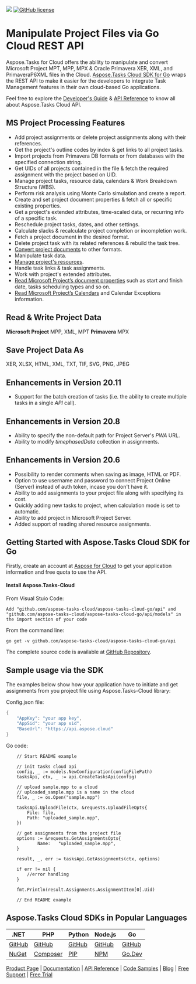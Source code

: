 ![](https://img.shields.io/badge/api-v3.0-lightgrey)  [![GitHub license](https://img.shields.io/github/license/aspose-tasks-cloud/aspose-tasks-cloud-go)](https://github.com/aspose-tasks-cloud/aspose-tasks-cloud-go)

# Manipulate Project Files via Go Cloud REST API

Aspose.Tasks for Cloud offers the ability to manipulate and convert Microsoft Project MPT, MPP, MPX & Oracle Primavera XER, XML, and PrimaveraP6XML files in the Cloud. [Aspose.Tasks Cloud SDK for Go](https://products.aspose.cloud/tasks/go) wraps the REST API to make it easier for the developers to integrate Task Management features in their own cloud-based Go applications.

Feel free to explore the [Developer's Guide](https://docs.aspose.cloud/display/taskscloud/Developer+Guide) & [API Reference](https://apireference.aspose.cloud/tasks/) to know all about Aspose.Tasks Cloud API.

## MS Project Processing Features
- Add project assignments or delete project assignments along with their references.
- Get the project's outline codes by index & get links to all project tasks.
- Import projects from Primavera DB formats or from databases with the specified connection string.
- Get UIDs of all projects contained in the file & fetch the required assignment with the project based on UID.
- Manage project tasks, resource data, calendars & Work Breakdown Structure (WBS).
- Perform risk analysis using Monte Carlo simulation and create a report.
- Create and set project document properties & fetch all or specific existing properties.
- Get a project's extended attributes, time-scaled data, or recurring info of a specific task.
- Reschedule project tasks, dates, and other settings.
- Calculate slacks & recalculate project completion or incompletion work.
- Fetch a project document in the desired format.
- Delete project task with its related references & rebuild the task tree.
- [Convert project documents](https://docs.aspose.cloud/tasks/convert-project-document-to-the-specified-format/) to other formats.
- Manipulate task data.
- [Manage project's resources](https://docs.aspose.cloud/tasks/working-with-resources/).
- Handle task links & task assignments.
- Work with project's extended attributes.
- [Read Microsoft Project’s document properties](https://docs.aspose.cloud/tasks/working-with-calendars/) such as start and finish date, tasks scheduling types and so on.
- [Read Microsoft Project’s Calendars](https://docs.aspose.cloud/tasks/working-with-calendars/) and Calendar Exceptions information.

## Read & Write Project Data
**Microsoft Project** MPP, XML, MPT **Primavera** MPX

## Save Project Data As
XER, XLSX, HTML, XML, TXT, TIF, SVG, PNG, JPEG


## Enhancements in Version 20.11
- Support for the batch creation of tasks (i.e. the ability to create multiple tasks in a single *API* call).

## Enhancements in Version 20.8
- Ability to specify the non-default path for Project Server's *PWA* URL.
- Ability to modify *timephasedData* collection in assignments.

## Enhancements in Version 20.6
- Possibility to render comments when saving as image, HTML or PDF.
- Option to use username and password to connect Project Online (Server) instead of auth token, incase you don't have it.
- Ability to add assignments to your project file along with specifying its cost.
- Quickly adding new tasks to project, when calculation mode is set to automatic.
- Ability to add project in Microsoft Project Server.
- Added support of reading shared resource assignments.

## Getting Started with Aspose.Tasks Cloud SDK for Go

Firstly, create an account at [Aspose for Cloud](https://dashboard.aspose.cloud/#/apps) to get your application information and free quota to use the API.

#### Install Aspose.Tasks-Cloud

From Visual Stuio Code:

	Add "github.com/aspose-tasks-cloud/aspose-tasks-cloud-go/api" and "github.com/aspose-tasks-cloud/aspose-tasks-cloud-go/api/models" in the import section of your code

From the command line:

	go get -v github.com/aspose-tasks-cloud/aspose-tasks-cloud-go/api

The complete source code is available at [GitHub Repository](https://github.com/aspose-tasks-cloud/aspose-tasks-cloud-go).

## Sample usage via the SDK

The examples below show how your application have to initiate and get assignments from you project file using Aspose.Tasks-Cloud library:

Config.json file:
```csharp
{
	"AppKey": "your app key",
	"AppSid": "your app sid",
	"BaseUrl": "https://api.aspose.cloud"
}
```
Go code:

```
	// Start README example

	// init tasks cloud api
	config, _ := models.NewConfiguration(configFilePath)
	tasksApi, ctx, _ := api.CreateTasksApi(config)

	// upload sample.mpp to a cloud
	// uploaded_sample.mpp is a name in the cloud
	file, _ := os.Open("sample.mpp")

	tasksApi.UploadFile(ctx, &requests.UploadFileOpts{
		File: file,
		Path: "uploaded_sample.mpp",
	})

	// get assignments from the project file
	options := &requests.GetAssignmentsOpts{
    		Name:   "uploaded_sample.mpp",
	}

	result, _, err := tasksApi.GetAssignments(ctx, options)

	if err != nil {
		//error handling
	}

	fmt.Println(result.Assignments.AssignmentItem[0].Uid)

	// End README example
```

## Aspose.Tasks Cloud SDKs in Popular Languages

| .NET | PHP | Python| Node.js | Go |
|---|---|---|---|---|
| [GitHub](https://github.com/aspose-tasks-cloud/aspose-tasks-cloud-dotnet) |[GitHub](https://github.com/aspose-tasks-cloud/aspose-tasks-cloud-php) | [GitHub](https://github.com/aspose-tasks-cloud/aspose-tasks-cloud-python) | [GitHub](https://github.com/aspose-tasks-cloud/aspose-tasks-cloud-node) |[GitHub](https://github.com/aspose-tasks-cloud/aspose-tasks-cloud-go)|
| [NuGet](https://www.nuget.org/packages/Aspose.tasks-Cloud/)| [Composer](https://packagist.org/packages/aspose/tasks-cloud-php) | [PIP](https://pypi.org/project/aspose-tasks-cloud/) | [NPM](https://www.npmjs.com/package/aspose-tasks-cloud) | [Go.Dev](https://pkg.go.dev/github.com/aspose-tasks-cloud/aspose-tasks-cloud-go/) |

[Product Page](https://products.aspose.cloud/tasks/go) | [Documentation](https://docs.aspose.cloud/display/taskscloud/Home) | [API Reference](https://apireference.aspose.cloud/tasks/) | [Code Samples](https://github.com/aspose-tasks-cloud/aspose-tasks-cloud-go) | [Blog](https://blog.aspose.cloud/category/tasks/) | [Free Support](https://forum.aspose.cloud/c/tasks) | [Free Trial](https://dashboard.aspose.cloud/#/apps)
